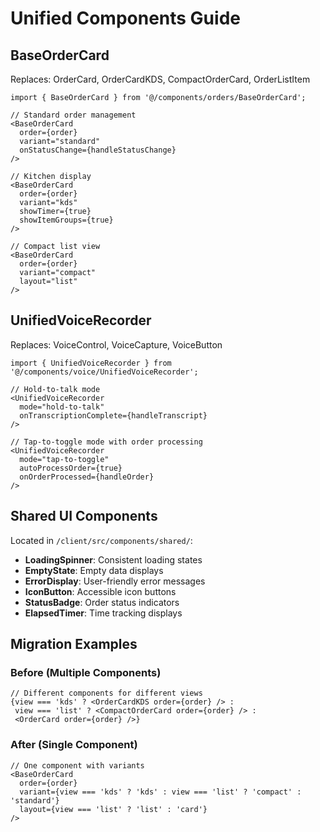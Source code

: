 # Unified Components Guide

## BaseOrderCard

Replaces: OrderCard, OrderCardKDS, CompactOrderCard, OrderListItem

```tsx
import { BaseOrderCard } from '@/components/orders/BaseOrderCard';

// Standard order management
<BaseOrderCard 
  order={order}
  variant="standard"
  onStatusChange={handleStatusChange}
/>

// Kitchen display
<BaseOrderCard 
  order={order}
  variant="kds"
  showTimer={true}
  showItemGroups={true}
/>

// Compact list view
<BaseOrderCard 
  order={order}
  variant="compact"
  layout="list"
/>
```

## UnifiedVoiceRecorder

Replaces: VoiceControl, VoiceCapture, VoiceButton

```tsx
import { UnifiedVoiceRecorder } from '@/components/voice/UnifiedVoiceRecorder';

// Hold-to-talk mode
<UnifiedVoiceRecorder 
  mode="hold-to-talk"
  onTranscriptionComplete={handleTranscript}
/>

// Tap-to-toggle mode with order processing
<UnifiedVoiceRecorder 
  mode="tap-to-toggle"
  autoProcessOrder={true}
  onOrderProcessed={handleOrder}
/>
```

## Shared UI Components

Located in `/client/src/components/shared/`:

- **LoadingSpinner**: Consistent loading states
- **EmptyState**: Empty data displays
- **ErrorDisplay**: User-friendly error messages
- **IconButton**: Accessible icon buttons
- **StatusBadge**: Order status indicators
- **ElapsedTimer**: Time tracking displays

## Migration Examples

### Before (Multiple Components)
```tsx
// Different components for different views
{view === 'kds' ? <OrderCardKDS order={order} /> : 
 view === 'list' ? <CompactOrderCard order={order} /> :
 <OrderCard order={order} />}
```

### After (Single Component)
```tsx
// One component with variants
<BaseOrderCard 
  order={order} 
  variant={view === 'kds' ? 'kds' : view === 'list' ? 'compact' : 'standard'}
  layout={view === 'list' ? 'list' : 'card'}
/>
```